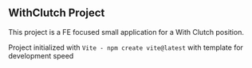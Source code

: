 ## WithClutch Project

This project is a FE focused small application for a With Clutch position.

Project initialized with `Vite - npm create vite@latest`  with template for development speed